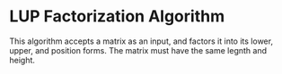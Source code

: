 # LUP Factorization Algorithm
This algorithm accepts a matrix as an input, and factors it into its lower, upper, and position forms. The matrix must have the same legnth and height.
